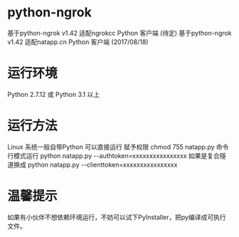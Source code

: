 # python-ngrok
基于python-ngrok v1.42 适配ngrokcc Python 客户端 (待定)
基于python-ngrok v1.42 适配natapp.cn Python 客户端 (2017/08/18)

# 运行环境
Python 2.7.12 或 Python 3.1 以上

# 运行方法
Linux 系统一般自带Python 可以直接运行
赋予权限 chmod 755 natapp.py
命令行模式运行 python natapp.py --authtoken=xxxxxxxxxxxxxxxx
如果是复合隧道换成 python natapp.py --clienttoken=xxxxxxxxxxxxxxxx

# 温馨提示
如果有小伙伴不想依赖环境运行，不妨可以试下PyInstaller，把py编译成可执行文件。
